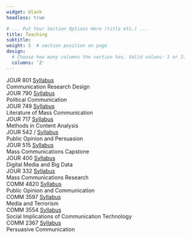 ```yaml
---
widget: blank
headless: true

# ... Put Your Section Options Here (title etc.) ...
title: Teaching
subtitle:
weight: 5  # section position on page
design:
  # Choose how many columns the section has. Valid values: 1 or 2.
  columns: '2'
---
```


<div class = "row">
<div class = "col-md-6 col-sm-9">

<div class="pub-list-item teach-list-item" itemscope itemtype="http://schema.org/Event"> <i class="fas fa-university pub-icon" aria-hidden="true" title="Face-to-face course"></i> 
<i class="usc-icon" title="Taught at University of South Carolina"></i><span class="class-name" itemprop="name"> JOUR 801 <i class="fas fa-graduation-cap" title="Graduate Course"></i></span> 
<a class="btn btn-outline-primary my-1 mr-1 btn-sm teach-btn" href="/pdf/JOUR 801 Syllabus Fall 2023.pdf"><i class="far fa-file-pdf"></i> Syllabus</a>
<div class="teach-metadata">     
    Communication Research Design 
</div>
</div>

<div class="pub-list-item teach-list-item" itemscope itemtype="http://schema.org/Event"> <i class="fas fa-university pub-icon" aria-hidden="true" title="Face-to-face course"></i> 
<i class="usc-icon" title="Taught at University of South Carolina"></i><span class="class-name" itemprop="name"> JOUR 790 <i class="fas fa-graduation-cap" title="Graduate Course"></i></span> 
<a class="btn btn-outline-primary my-1 mr-1 btn-sm teach-btn" href="/pdf/JOUR 790 Syllabus AU21.pdf"><i class="far fa-file-pdf"></i> Syllabus</a>
<div class="teach-metadata">     
    Political Communication
</div>
</div>

<div class="pub-list-item teach-list-item" itemscope itemtype="http://schema.org/Event"> <i class="fas fa-university pub-icon" aria-hidden="true" title="Face-to-face course"></i> 
<i class="usc-icon" title="Taught at University of South Carolina"></i><span class="class-name" itemprop="name"> JOUR 749 <i class="fas fa-graduation-cap" title="Graduate Course"></i></span> 
<a class="btn btn-outline-primary my-1 mr-1 btn-sm teach-btn" href="/pdf/JOUR 749 Syllabus Fall 2023.pdf"><i class="far fa-file-pdf"></i> Syllabus</a>
<div class="teach-metadata">     
    Literature of Mass Communication
</div>
</div>

<div class="pub-list-item teach-list-item" itemscope itemtype="http://schema.org/Event"> <i class="fas fa-university pub-icon" aria-hidden="true" title="Face-to-face course"></i> 
<i class="usc-icon" title="Taught at University of South Carolina"></i><span class="class-name" itemprop="name"> JOUR 717  <i class="fas fa-graduation-cap" title="Graduate Course"></i></span> 
<a class="btn btn-outline-primary my-1 mr-1 btn-sm teach-btn" href="/pdf/JOUR 717 Syllabus SP21.pdf"><i class="far fa-file-pdf"></i> Syllabus</a>
<div class="teach-metadata">     
    Methods in Content Analysis 
</div>
</div>

<div class="pub-list-item teach-list-item" itemscope itemtype="http://schema.org/Event"> <i class="fas fa-university pub-icon" aria-hidden="true" title="Face-to-face course"></i> 
<i class="usc-icon" title="Taught at University of South Carolina"></i><span class="class-name" itemprop="name"> JOUR 542  <i class="fas fa-graduation-cap" title="Mixed Graduate/Undergraduate Course"></i>/<i class="fas fa-baby" title="Mixed Graduate/Undergraduate Course" style="font-size:0.8rem"></i></span>
<a class="btn btn-outline-primary my-1 mr-1 btn-sm teach-btn" href="/pdf/JOUR 542 Syllabus Spring 2023.pdf"><i class="far fa-file-pdf"></i> Syllabus</a>
<div class="teach-metadata">     
    Public Opinion and Persuasion 
</div>
</div>

<div class="pub-list-item teach-list-item" itemscope itemtype="http://schema.org/Event"> <i class="fas fa-university pub-icon" aria-hidden="true" title="Face-to-face course"></i> 
<i class="usc-icon" title="Taught at University of South Carolina"></i><span class="class-name" itemprop="name"> JOUR 515</span> 
<a class="btn btn-outline-primary my-1 mr-1 btn-sm teach-btn" href="/pdf/JOUR 515 Syllabus Spring 2024.pdf"><i class="far fa-file-pdf"></i> Syllabus</a>
<div class="teach-metadata">  
    Mass Communications Capstone 
</div>
</div>

</div>
<!-- second column -->
<div class = "col-md-6 col-sm-9">

<div class="pub-list-item teach-list-item" itemscope itemtype="http://schema.org/Event"> <i class="fas fa-university pub-icon" aria-hidden="true" title="Face-to-face course"></i> 
<i class="usc-icon" title="Taught at University of South Carolina"></i><span class="class-name" itemprop="name"> JOUR 400</span> 
<a class="btn btn-outline-primary my-1 mr-1 btn-sm teach-btn" href="/pdf/JOUR 400 Syllabus AU21.pdf"><i class="far fa-file-pdf"></i> Syllabus</a>
<div class="teach-metadata">     
    Digital Media and Big Data    
</div>
</div>

<div class="pub-list-item teach-list-item" itemscope itemtype="http://schema.org/Event"> <i class="fas fa-university pub-icon" aria-hidden="true" title="Face-to-face course"></i> 
<i class="usc-icon" title="Taught at University of South Carolina"></i><span class="class-name" itemprop="name"> JOUR 332</span> 
<a class="btn btn-outline-primary my-1 mr-1 btn-sm teach-btn" href="/pdf/JOUR 332 Syllabus Spring 2024.pdf"><i class="far fa-file-pdf"></i> Syllabus</a>
<div class="teach-metadata">     
    Mass Communications Research   
</div>
</div>

<div class="pub-list-item teach-list-item"> <i class="fas fa-university pub-icon" aria-hidden="true" title="Face-to-face course"></i> 
<i class="osu-icon" title="Taught at Ohio State University"></i><span class="class-name" itemprop="name"> COMM 4820</span> 
<a class="btn btn-outline-primary my-1 mr-1 btn-sm teach-btn" href="/pdf/4820-SU16.pdf"><i class="far fa-file-pdf"></i> Syllabus</a>
<div class="teach-metadata">     
    Public Opinion and Communication     
</div>
</div>

<div class="pub-list-item teach-list-item"> <i class="fas fa-university pub-icon" aria-hidden="true" title="Face-to-face course"></i> 
<i class="osu-icon" title="Taught at Ohio State University"></i><span class="class-name" itemprop="name"> COMM 3597</span> 
<a class="btn btn-outline-primary my-1 mr-1 btn-sm teach-btn" href="/pdf/3597.02-AU18.pdf"><i class="far fa-file-pdf"></i> Syllabus</a>
<div class="teach-metadata">     
    Media and Terrorism   
</div>
</div>

<div class="pub-list-item teach-list-item"> <i class="fas fa-university pub-icon" aria-hidden="true" title="Face-to-face course"></i> 
<i class="osu-icon" title="Taught at Ohio State University"></i><span class="class-name" itemprop="name">
 COMM 3554
</span> 
<a class="btn btn-outline-primary my-1 mr-1 btn-sm teach-btn" href="/pdf/3554-SU19.pdf"><i class="far fa-file-pdf"></i> Syllabus</a>
<div class="teach-metadata">     
    Social Implications of Communication Technology
</div>
</div>

<div class="pub-list-item teach-list-item"> <i class="fas fa-desktop pub-icon" aria-hidden="true" title="Online course"></i> 
<i class="osu-icon" title="Taught at Ohio State University"></i><span class="class-name" itemprop="name">
 COMM 2367
</span> 
<a class="btn btn-outline-primary my-1 mr-1 btn-sm teach-btn" href="/pdf/2367-SP17-Online.pdf"><i class="far fa-file-pdf"></i> Syllabus</a>
<div class="teach-metadata">     
    Persuasive Communication
</div>
</div>

</div>
</div>